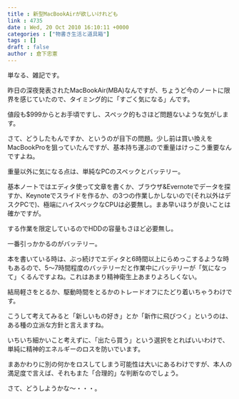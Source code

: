 ```yaml
---
title : 新型MacBookAirが欲しいけれども
link : 4735
date : Wed, 20 Oct 2010 16:10:11 +0000
categories : ["物書き生活と道具箱"]
tags : []
draft : false
author : 倉下忠憲
---
```


単なる、雑記です。

昨日の深夜発表されたMacBookAir(MBA)なんですが、ちょうど今のノートに限界を感じていたので、タイミング的に「すごく気になる」んです。

値段も$999からとお手頃ですし、スペック的もさほど問題ないような気がします。

さて、どうしたもんですか、というのが目下の問題。少し前は買い換えをMacBookProを狙っていたんですが、基本持ち運ぶので重量はけっこう重要なんですよね。

重量以外に気になる点は、単純なPCのスペックとバッテリー。

基本ノートではエディタ使って文章を書くか、ブラウザ&Evernoteでデータを探すか、Keynoteでスライドを作るか、の3つの作業しかしないので(それ以外はデスクPCで)、極端にハイスペックなCPUは必要無し。まあ早いほうが良いことは確かですが。

する作業を限定しているのでHDDの容量もさほど必要無し。

一番引っかかるのがバッテリー。

本を書いている時は、ぶっ続けでエディタと6時間以上にらめっこするような時もあるので、5～7時間程度のバッテリーだと作業中にバッテリーが「気になって」くるんですよね。これはあまり精神衛生上あまりよろしくない。

結局軽さをとるか、駆動時間をとるかのトレードオフにたどり着いちゃうわけです。

こうして考えてみると「新しいもの好き」とか「新作に飛びつく」というのは、ある種の立派な方針と言えますね。

いちいち細かいこと考えずに、「出たら買う」という選択をとればいいわけで、単純に精神的エネルギーのロスを防いでいます。

まあかわりに別の何かをロスしてしまう可能性は大いにあるわけですが、本人の満足度で言えば、それもまた「合理的」な判断なのでしょう。

さて、どうしようかな～・・・。